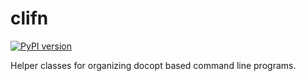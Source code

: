 # clifn
[![PyPI version](https://badge.fury.io/py/clifn.svg)](https://pypi.org/project/clifn/)

Helper classes for organizing docopt based command line programs.
